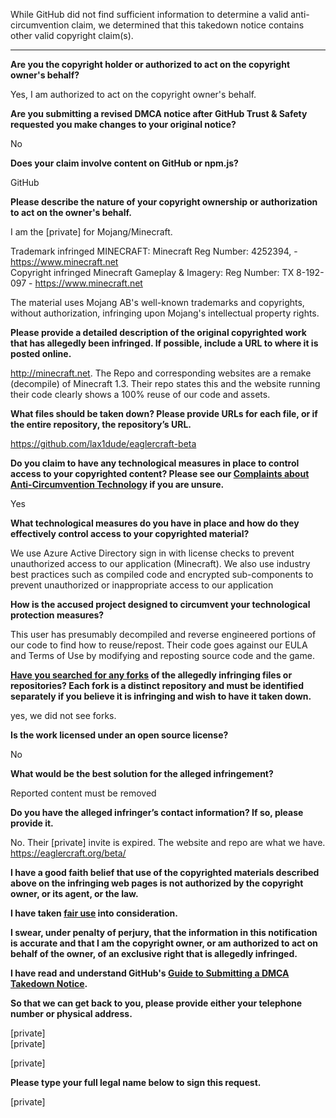 While GitHub did not find sufficient information to determine a valid anti-circumvention claim, we determined that this takedown notice contains other valid copyright claim(s).

---

**Are you the copyright holder or authorized to act on the copyright owner's behalf?**

Yes, I am authorized to act on the copyright owner's behalf.

**Are you submitting a revised DMCA notice after GitHub Trust & Safety requested you make changes to your original notice?**

No

**Does your claim involve content on GitHub or npm.js?**

GitHub

**Please describe the nature of your copyright ownership or authorization to act on the owner's behalf.**

I am the [private] for Mojang/Minecraft.

Trademark infringed MINECRAFT: Minecraft Reg Number: 4252394, - https://www.minecraft.net  
Copyright infringed Minecraft Gameplay & Imagery: Reg Number: TX 8-192-097 - https://www.minecraft.net

The material uses Mojang AB's well-known trademarks and copyrights, without authorization, infringing upon Mojang's intellectual property rights.

**Please provide a detailed description of the original copyrighted work that has allegedly been infringed. If possible, include a URL to where it is posted online.**

http://minecraft.net. The Repo and corresponding websites are a remake (decompile) of Minecraft 1.3. Their repo states this and the website running their code clearly shows a 100% reuse of our code and assets.

**What files should be taken down? Please provide URLs for each file, or if the entire repository, the repository’s URL.**

https://github.com/lax1dude/eaglercraft-beta

**Do you claim to have any technological measures in place to control access to your copyrighted content? Please see our <a href="https://docs.github.com/articles/guide-to-submitting-a-dmca-takedown-notice#complaints-about-anti-circumvention-technology">Complaints about Anti-Circumvention Technology</a> if you are unsure.**

Yes

**What technological measures do you have in place and how do they effectively control access to your copyrighted material?**

We use Azure Active Directory sign in with license checks to prevent unauthorized access to our application (Minecraft). We also use industry best practices such as compiled code and encrypted sub-components to prevent unauthorized or inappropriate access to our application

**How is the accused project designed to circumvent your technological protection measures?**

This user has presumably decompiled and reverse engineered portions of our code to find how to reuse/repost. Their code goes against our EULA and Terms of Use by modifying and reposting source code and the game.

**<a href="https://docs.github.com/articles/dmca-takedown-policy#b-what-about-forks-or-whats-a-fork">Have you searched for any forks</a> of the allegedly infringing files or repositories? Each fork is a distinct repository and must be identified separately if you believe it is infringing and wish to have it taken down.**

yes, we did not see forks.

**Is the work licensed under an open source license?**

No

**What would be the best solution for the alleged infringement?**

Reported content must be removed

**Do you have the alleged infringer’s contact information? If so, please provide it.**

No. Their [private] invite is expired. The website and repo are what we have. https://eaglercraft.org/beta/

**I have a good faith belief that use of the copyrighted materials described above on the infringing web pages is not authorized by the copyright owner, or its agent, or the law.**

**I have taken <a href="https://www.lumendatabase.org/topics/22">fair use</a> into consideration.**

**I swear, under penalty of perjury, that the information in this notification is accurate and that I am the copyright owner, or am authorized to act on behalf of the owner, of an exclusive right that is allegedly infringed.**

**I have read and understand GitHub's <a href="https://docs.github.com/articles/guide-to-submitting-a-dmca-takedown-notice/">Guide to Submitting a DMCA Takedown Notice</a>.**

**So that we can get back to you, please provide either your telephone number or physical address.**

[private]   
[private]   

[private]

**Please type your full legal name below to sign this request.**

[private]
